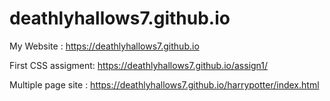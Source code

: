 # deathlyhallows7.github.io

My Website : https://deathlyhallows7.github.io

First CSS assigment: https://deathlyhallows7.github.io/assign1/

Multiple page site : https://deathlyhallows7.github.io/harrypotter/index.html

